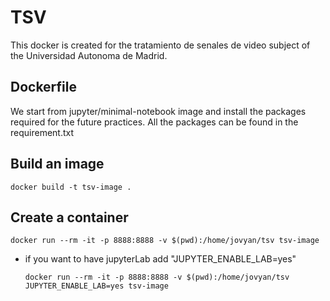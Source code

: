 # TSV
This docker is created for the tratamiento de senales de video subject of the Universidad Autonoma de Madrid.

## Dockerfile
We start from jupyter/minimal-notebook image and install the packages required for the future practices. All the packages can be found in the requirement.txt

## Build an image
```docker build -t tsv-image . ```

## Create a container
```docker run --rm -it -p 8888:8888 -v $(pwd):/home/jovyan/tsv tsv-image ```

* if you want to have jupyterLab add "JUPYTER_ENABLE_LAB=yes"

    ```docker run --rm -it -p 8888:8888 -v $(pwd):/home/jovyan/tsv JUPYTER_ENABLE_LAB=yes tsv-image ```